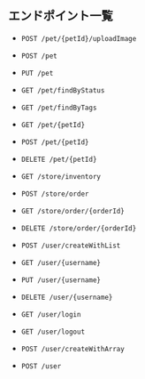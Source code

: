## エンドポイント一覧

* `POST /pet/{petId}/uploadImage`

* `POST /pet`

* `PUT /pet`

* `GET /pet/findByStatus`

* `GET /pet/findByTags`

* `GET /pet/{petId}`

* `POST /pet/{petId}`

* `DELETE /pet/{petId}`

* `GET /store/inventory`

* `POST /store/order`

* `GET /store/order/{orderId}`

* `DELETE /store/order/{orderId}`

* `POST /user/createWithList`

* `GET /user/{username}`

* `PUT /user/{username}`

* `DELETE /user/{username}`

* `GET /user/login`

* `GET /user/logout`

* `POST /user/createWithArray`

* `POST /user`
